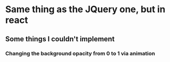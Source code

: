 # Same thing as the JQuery one, but in react

## Some things I couldn't implement
  ### Changing the background opacity from 0 to 1 via animation 

